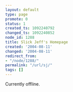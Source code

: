```yaml
---
layout: default
type: page
promote: 0
status: 1
created_ts: 1092240792
changed_ts: 1092240852
node_id: 1288
title: Slick Jeff's Homepage
created: '2004-08-11'
changed: '2004-08-11'
redirect_from:
- "/node/1288/"
permalink: "/url/sj/"
tags: []
---
```

Currently offline.
